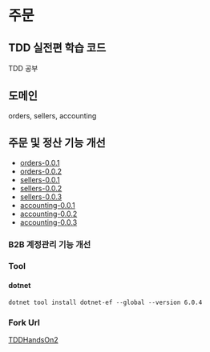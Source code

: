 # 주문
## TDD 실전편 학습 코드 
TDD 공부 

## 도메인 
orders, sellers, accounting

## 주문 및 정산 기능 개선
* [orders-0.0.1](https://github.com/snowlight-aemt/tdd-hands-on-2/tree/orders-0.0.1)
* [orders-0.0.2](https://github.com/snowlight-aemt/tdd-hands-on-2/tree/orders-0.0.2)
* [sellers-0.0.1](https://github.com/snowlight-aemt/tdd-hands-on-2/tree/sellers-0.0.1)
* [sellers-0.0.2](https://github.com/snowlight-aemt/tdd-hands-on-2/tree/sellers-0.0.2)
* [sellers-0.0.3](https://github.com/snowlight-aemt/tdd-hands-on-2/tree/sellers-0.0.3)
* [accounting-0.0.1](https://github.com/snowlight-aemt/tdd-hands-on-2/tree/accounting-0.0.1)
* [accounting-0.0.2](https://github.com/snowlight-aemt/tdd-hands-on-2/tree/accounting-0.0.2)
* [accounting-0.0.3](https://github.com/snowlight-aemt/tdd-hands-on-2/tree/accounting-0.0.3)

### B2B 계정관리 기능 개선

### Tool 
#### dotnet 
```shell
dotnet tool install dotnet-ef --global --version 6.0.4
```

### Fork Url
[TDDHandsOn2](https://github.com/gyuwon/TDDHandsOn2)
